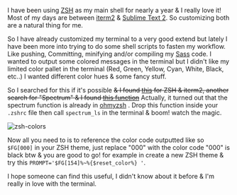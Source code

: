 I have been using [ZSH](https://github.com/robbyrussell/oh-my-zsh/) as my main shell for nearly a year &amp; I really love it! Most of my days are between [iterm2](http://www.iterm2.com/) &amp; [Sublime Text 2](http://www.sublimetext.com/). So customizing both are a natural thing for me.

<!-- more -->

So I have already customized my terminal to a very good extend but lately I have been more into trying to do some shell scripts to fasten my workflow. Like pushing, Committing, minifying and/or compiling my [Sass](http://sass-lang.com/) code. I wanted to output some colored messages in the terminal but I didn't like my limited color pallet in the terminal (Red, Green, Yellow, Cyan, White, Black, etc..) I wanted different color hues &amp; some fancy stuff.

So I searched for this if it's possible <del> &amp; I found [this](https://github.com/robbyrussell/oh-my-zsh/issues/1101) for ZSH &amp; iterm2, another search for "Spectrum" &amp; I found [this function](https://github.com/robbyrussell/oh-my-zsh/blob/master/lib/spectrum.zsh#L22)</del> Actually, it turned out that the spectrum function is already in [ohmyzsh](https://github.com/robbyrussell/oh-my-zsh/blob/master/lib/spectrum.zsh#L23) . Drop this function inside your `.zshrc` file then call `spectrum_ls` in the terminal &amp; boom! watch the magic.

<img src="/assets/img/content/zsh-colors.png" alt="zsh-colors" class="aligncenter size-full wp-image-891" />

Now all you need to is to reference the color code outputted like so `$FG[000]` in your ZSH theme, just replace "000" with the color code "000" is black btw &amp; you are good to go! for example in create a new ZSH theme &amp; try this `PROMPT='$FG[154]%~%{$reset_color%} '`.

I hope someone can find this useful, I didn't know about it before &amp; I'm really in love with the terminal.
